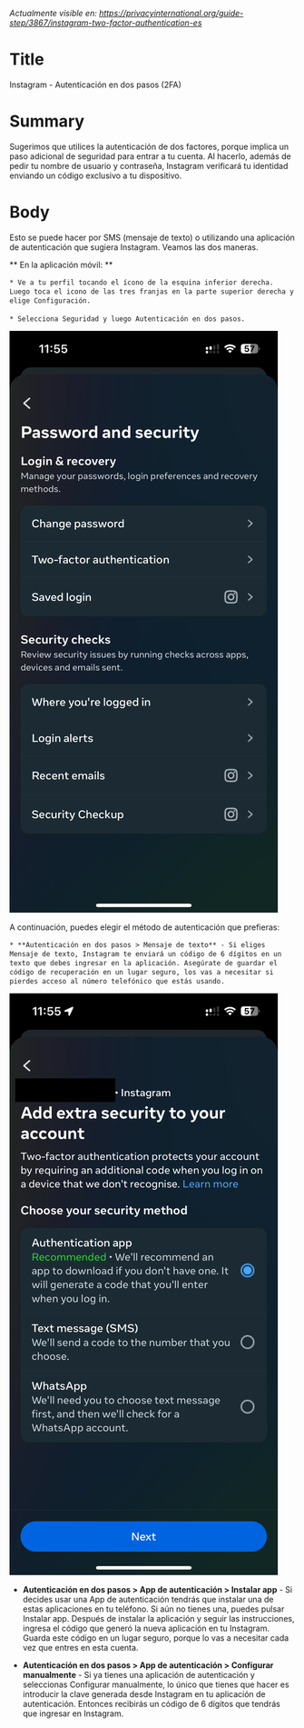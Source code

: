 *Actualmente visible en: https://privacyinternational.org/guide-step/3867/instagram-two-factor-authentication-es*

# Title

Instagram - Autenticación en dos pasos (2FA)

# Summary

Sugerimos que utilices la autenticación de dos factores, porque implica un paso adicional de seguridad para entrar a tu cuenta. Al hacerlo, además de pedir tu nombre de usuario y contraseña, Instagram verificará tu identidad enviando un código exclusivo a tu dispositivo.

# Body

Esto se puede hacer por SMS (mensaje de texto) o utilizando una aplicación de autenticación que sugiera Instagram. Veamos las dos maneras.

** En la aplicación móvil: **

    * Ve a tu perfil tocando el ícono de la esquina inferior derecha. Luego toca el icono de las tres franjas en la parte superior derecha y elige Configuración.

    * Selecciona Seguridad y luego Autenticación en dos pasos.

![Two Step Auth](../../images/Instagram/instagram-twofactor-1.PNG?raw=true)

A continuación, puedes elegir el método de autenticación que prefieras:

    * **Autenticación en dos pasos > Mensaje de texto** - Si eliges Mensaje de texto, Instagram te enviará un código de 6 dígitos en un texto que debes ingresar en la aplicación. Asegúrate de guardar el código de recuperación en un lugar seguro, los vas a necesitar si pierdes acceso al número telefónico que estás usando.

![Two Step Auth 2](../../images/Instagram/instagram-twofactor-2.PNG?raw=true)

* **Autenticación en dos pasos > App de autenticación > Instalar app** - Si decides usar una App de autenticación tendrás que instalar una de estas aplicaciones en tu teléfono. Si aún no tienes una, puedes pulsar Instalar app. Después de instalar la aplicación y seguir las instrucciones, ingresa el código que generó la nueva aplicación en tu Instagram. Guarda este código en un lugar seguro, porque lo vas a necesitar cada vez que entres en esta cuenta.

* **Autenticación en dos pasos > App de autenticación > Configurar manualmente** - Si ya tienes una aplicación de autenticación y seleccionas Configurar manualmente, lo único que tienes que hacer es introducir la clave generada desde Instagram en tu aplicación de autenticación. Entonces recibirás un código de 6 dígitos que tendrás que ingresar en Instagram.
